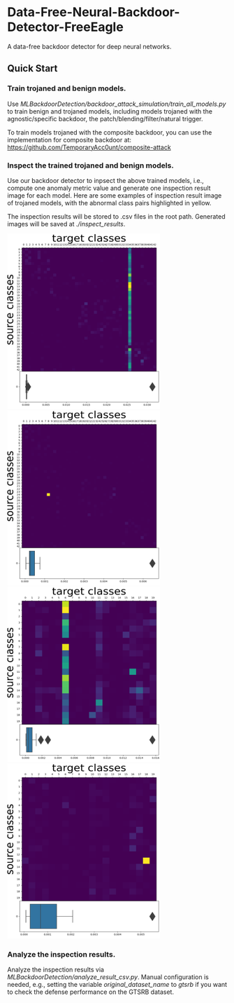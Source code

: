 # Data-Free-Neural-Backdoor-Detector-FreeEagle
A data-free backdoor detector for deep neural networks.

## Quick Start
### Train trojaned and benign models.

Use *MLBackdoorDetection/backdoor_attack_simulation/train_all_models.py* to train benign and trojaned models, including models trojaned with the agnostic/specific backdoor, the patch/blending/filter/natural trigger.

To train models trojaned with the composite backdoor, you can use the implementation for composite backdoor at: https://github.com/TemporaryAcc0unt/composite-attack

### Inspect the trained trojaned and benign models.
Use our backdoor detector to inpsect the above trained models, i.e., compute one anomaly metric value and generate one inspection result image for each model. Here are some examples of inspection result image of trojaned models, with the abnormal class pairs highlighted in yellow.

The inspection results will be stored to .csv files in the root path. Generated images will be saved at *./inspect_results*.

<img src=https://github.com/FuChong-cyber/Data-Free-Neural-Backdoor-Detector-FreeEagle/blob/main/MLBackdoorDetection/inspect_results/poisoned_gtsrb_google_net_class-agnostic_targeted%3D34_patched_img-trigger.png width=350 height=400 /><img src=https://github.com/FuChong-cyber/Data-Free-Neural-Backdoor-Detector-FreeEagle/blob/main/MLBackdoorDetection/inspect_results/poisoned_gtsrb_google_net_class-specific_targeted%3D8_sources%3D%5B24%5D_patched_img-trigger.png width=350 height=400 /><img src=https://github.com/FuChong-cyber/Data-Free-Neural-Backdoor-Detector-FreeEagle/blob/main/MLBackdoorDetection/inspect_results/poisoned_imagenet_subset_resnet50_class-agnostic_targeted%3D6_patched_img-trigger.png width=350 height=400 /><img src=https://github.com/FuChong-cyber/Data-Free-Neural-Backdoor-Detector-FreeEagle/blob/main/MLBackdoorDetection/inspect_results/poisoned_imagenet_subset_resnet50_class-specific_targeted%3D18_sources%3D%5B13%5D_patched_img-trigger.png width=350 height=400 />

### Analyze the inspection results.
Analyze the inspection results via *MLBackdoorDetection/analyze_result_csv.py*.
Manual configuration is needed, e.g., setting the variable *original_dataset_name* to *gtsrb* if you want to check the defense performance on the GTSRB dataset.

